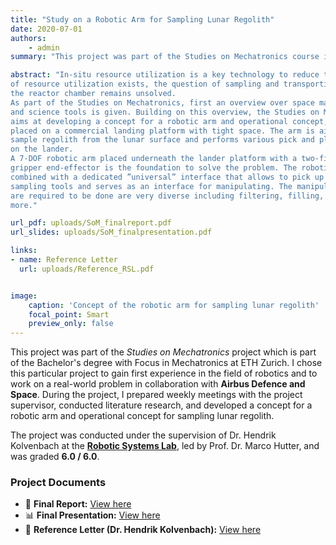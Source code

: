 ```yaml
---
title: "Study on a Robotic Arm for Sampling Lunar Regolith"
date: 2020-07-01
authors:
    - admin
summary: "This project was part of the Studies on Mechatronics course in collaboration with Airbus Defence and Space. Grade 6.0 / 6.0"

abstract: "In-situ resource utilization is a key technology to reduce the cost of space exploration and increase the duration of manned missions. While the chemical concept
of resource utilization exists, the question of sampling and transporting regolith to
the reactor chamber remains unsolved.
As part of the Studies on Mechatronics, first an overview over space manipulators
and science tools is given. Building on this overview, the Studies on Mechatronics
aims at developing a concept for a robotic arm and operational concept, which is
placed on a commercial landing platform with tight space. The arm is aimed to
sample regolith from the lunar surface and performs various pick and place tasks
on the lander.
A 7-DOF robotic arm placed underneath the lander platform with a two-finger
gripper end-effector is the foundation to solve the problem. The robotic arm is
combined with a dedicated ”universal” interface that allows to pick up regolith
sampling tools and serves as an interface for manipulating. The manipulations that
are required to be done are very diverse including filtering, filling, and twisting, and
more."

url_pdf: uploads/SoM_finalreport.pdf
url_slides: uploads/SoM_finalpresentation.pdf

links:
- name: Reference Letter
  url: uploads/Reference_RSL.pdf


image:
    caption: 'Concept of the robotic arm for sampling lunar regolith'
    focal_point: Smart
    preview_only: false
---
```


This project was part of the *Studies on Mechatronics* project which is part of the Bachelor's degree with Focus in Mechatronics at ETH Zurich. I chose this particular project to gain first experience in the field of robotics and to work on a real-world problem in collaboration with **Airbus Defence and Space**. During the project, I prepared weekly meetings with the project supervisor, conducted literature research, and developed a concept for a robotic arm and operational concept for sampling lunar regolith.

The project was conducted under the supervision of Dr. Hendrik Kolvenbach at the [**Robotic Systems Lab**](https://rsl.ethz.ch/), led by Prof. Dr. Marco Hutter, and was graded **6.0 / 6.0**.

### Project Documents  

- 📄 **Final Report:** [View here](uploads/SoM_finalreport.pdf)  
- 📊 **Final Presentation:** [View here](uploads/SoM_finalpresentation.pdf)  
- 📝 **Reference Letter (Dr. Hendrik Kolvenbach):** [View here](uploads/Reference_RSL.pdf)  

